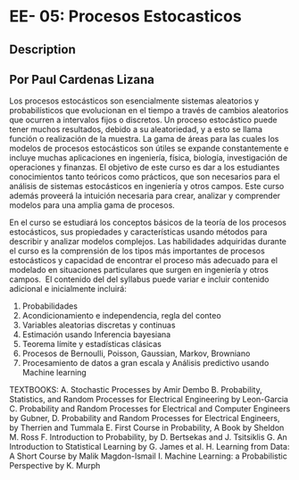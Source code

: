 # EE- 05: Procesos Estocasticos
## Description
## Por Paul Cardenas Lizana
Los procesos estocásticos son esencialmente sistemas aleatorios y probabilísticos que evolucionan en el tiempo a través de cambios aleatorios que ocurren a intervalos fijos o discretos. Un proceso estocástico puede tener muchos resultados, debido a su aleatoriedad, y a esto se llama función o realización de la muestra. La gama de áreas para las cuales los modelos de procesos estocásticos son útiles se expande constantemente e incluye muchas aplicaciones en ingeniería, física, biología, investigación de operaciones y finanzas. El objetivo de este curso es dar a los estudiantes conocimientos tanto teóricos como prácticos, que son necesarios para el análisis de sistemas estocásticos en ingeniería y otros campos. Este curso además proveerá la intuición necesaria para crear, analizar y comprender modelos para una amplia gama de procesos.

En el curso se estudiará los conceptos básicos de la teoría de los procesos estocásticos, sus propiedades y características usando métodos para describir y analizar modelos complejos. Las habilidades adquiridas durante el curso es la comprensión de los tipos más importantes de procesos estocásticos y capacidad de encontrar el proceso más adecuado para el modelado en situaciones particulares que surgen en ingeniería y otros campos. ​ El contenido del del syllabus puede variar e incluir contenido adicional e inicialmente incluirá:

1. Probabilidades 
2. Acondicionamiento e independencia, regla del conteo 
3. Variables aleatorias discretas y continuas 
4. Estimación usando Inferencia bayesiana 
5. Teorema límite y estadísticas clásicas 
6. Procesos de Bernoulli, Poisson, Gaussian, Markov, Browniano 
7. Procesamiento de datos a gran escala y Análisis predictivo usando Machine learning

TEXTBOOKS: 
A. Stochastic Processes by Amir Dembo 
B. Probability, Statistics, and Random Processes for Electrical Engineering by Leon-Garcia 
C. Probability and Random Processes for Electrical and Computer Engineers by Gubner, 
D. Probability and Random Processes for Electrical Engineers, by Therrien and Tummala 
E. First Course in Probability, A Book by Sheldon M. Ross 
F. Introduction to Probability, by D. Bertsekas and J. Tsitsiklis 
G. An Introduction to Statistical Learning by G. James et al. 
H. Learning from Data: A Short Course by Malik Magdon-Ismail 
I. Machine Learning: a Probabilistic Perspective by K. Murph
